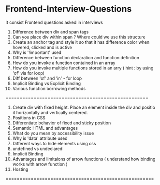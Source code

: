 # Frontend-Interview-Questions
It consist Frontend questions asked in interviews


1. Difference between div and span tags
2. Can you place div within span ? Where could we use this structure
3. Create an anchor tag and style it so that it has difference color when hovered, clicked and is active
4. Why is '!important' used 
5. Difference between function declaration and function definition
6. How do you invoke a function contained in an array
7. How do you invoke multiple functions stored in an arry ( hint : by using 'of' via for loop)
8. Diff between 'of' and 'in' - for loop
9. Implicit Binding vs Explicit Binding
10. Various function borrowing methods

===================================================

1. Create div with fixed height. Place an element inside the div and positio it horizontally and vertically centered.
2. Positions in CSS
3. Differentiate behavior of fixed and sticky position
4. Semantic HTML and advantages
5. What do you mean by accessibility issue
6. Why is 'data' attribute used
7. Different ways to hide elements using css
8. undefined vs undeclared
9. Implicit Binding
10. Advantages and limitaions of arrow functions ( understand how binding works with arrow function )
11. Hosting 

=====================================================

